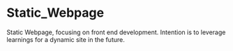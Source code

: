 # Static_Webpage
Static Webpage, focusing on front end development. Intention is to leverage learnings for a dynamic site in the future. 
